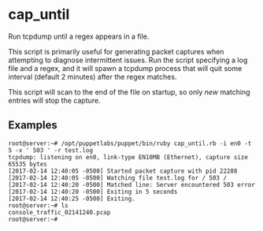 # cap\_until

Run tcpdump until a regex appears in a file.

This script is primarily useful for generating packet captures when attempting
to diagnose intermittent issues. Run the script specifying a log file and a
regex, and it will spawn a tcpdump process that will quit some interval (default
2 minutes) after the regex matches.

This script will scan to the end of the file on startup, so only *new* matching
entries will stop the capture.

## Examples

```
root@server:~# /opt/puppetlabs/puppet/bin/ruby cap_until.rb -i en0 -t 5 -x ' 503 ' -r test.log
tcpdump: listening on en0, link-type EN10MB (Ethernet), capture size 65535 bytes
[2017-02-14 12:40:05 -0500] Started packet capture with pid 22288
[2017-02-14 12:40:05 -0500] Watching file test.log for / 503 /
[2017-02-14 12:40:20 -0500] Matched line: Server encountered 503 error
[2017-02-14 12:40:20 -0500] Exiting in 5 seconds
[2017-02-14 12:40:25 -0500] Exiting.
root@server:~# ls
console_traffic_02141240.pcap
root@server:~#
```
